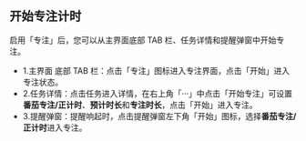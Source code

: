 ## 开始专注计时

启用「专注」后，您可以从主界面底部 TAB 栏、任务详情和提醒弹窗中开始专注。

* 1.主界面 底部 TAB 栏：点击「专注」图标进入专注界面，点击「开始」进入专注状态。
* 2.任务详情：点击任务进入详情，在右上角「···」中点击「开始专注」可设置**番茄专注/正计时**、**预计时长**和**专注时长**，点击「开始」进入专注。
* 3.提醒弹窗：提醒响起时，点击提醒弹窗左下角「开始」图标，选择**番茄专注/正计时**进入专注。

